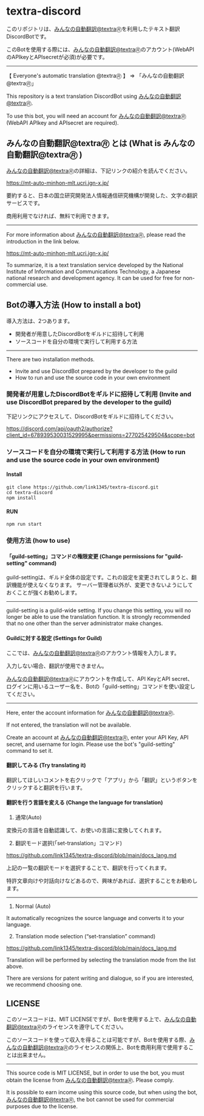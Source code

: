 # textra-discord 

このリポジトリは、[みんなの自動翻訳@textra🄬]( https://mt-auto-minhon-mlt.ucri.jgn-x.jp/)を利用したテキスト翻訳DiscordBotです。

このBotを使用する際には、[みんなの自動翻訳@textra🄬]( https://mt-auto-minhon-mlt.ucri.jgn-x.jp/)のアカウント(WebAPIのAPIkeyとAPIsecretが必須)が必要です。

---

【 Everyone's automatic translation @textra🄬 】 => 「みんなの自動翻訳@textra🄬」

This repository is a text translation DiscordBot using [みんなの自動翻訳@textra🄬]( https://mt-auto-minhon-mlt.ucri.jgn-x.jp/).

To use this bot, you will need an account for [みんなの自動翻訳@textra🄬]( https://mt-auto-minhon-mlt.ucri.jgn-x.jp/) (WebAPI APIkey and APIsecret are required).

## みんなの自動翻訳@textra🄬 とは (What is みんなの自動翻訳@textra🄬 )

[みんなの自動翻訳@textra🄬]( https://mt-auto-minhon-mlt.ucri.jgn-x.jp/)の詳細は、下記リンクの紹介を読んでください。

https://mt-auto-minhon-mlt.ucri.jgn-x.jp/

要約すると、日本の国立研究開発法人情報通信研究機構が開発した、文字の翻訳サービスです。

商用利用でなければ、無料で利用できます。

---

For more information about [みんなの自動翻訳@textra🄬]( https://mt-auto-minhon-mlt.ucri.jgn-x.jp/), please read the introduction in the link below.

https://mt-auto-minhon-mlt.ucri.jgn-x.jp/

To summarize, it is a text translation service developed by the National Institute of Information and Communications Technology, a Japanese national research and development agency.
It can be used for free for non-commercial use.

## Botの導入方法 (How to install a bot)

導入方法は、2つあります。

* 開発者が用意したDiscordBotをギルドに招待して利用
* ソースコードを自分の環境で実行して利用する方法

---

There are two installation methods.

* Invite and use DiscordBot prepared by the developer to the guild
* How to run and use the source code in your own environment

### 開発者が用意したDiscordBotをギルドに招待して利用 (Invite and use DiscordBot prepared by the developer to the guild)

下記リンクにアクセスして、DiscordBotをギルドに招待してください。

https://discord.com/api/oauth2/authorize?client_id=678939530031529995&permissions=277025429504&scope=bot

### ソースコードを自分の環境で実行して利用する方法 (How to run and use the source code in your own environment)

#### Install

```
git clone https://github.com/link1345/textra-discord.git
cd textra-discord
npm install
```

#### RUN

```
npm run start
```

### 使用方法 (how to use)

#### 「guild-setting」コマンドの権限変更 (Change permissions for "guild-setting" command)

guild-settingは、ギルド全体の設定です。これの設定を変更されてしまうと、翻訳機能が使えなくなります。
サーバー管理者以外が、変更できないようにしておくことが強くお勧めします。

---

guild-setting is a guild-wide setting. If you change this setting, you will no longer be able to use the translation function.
It is strongly recommended that no one other than the server administrator make changes.

#### Guildに対する設定 (Settings for Guild)

ここでは、[みんなの自動翻訳@textra🄬]( https://mt-auto-minhon-mlt.ucri.jgn-x.jp/)のアカウント情報を入力します。

入力しない場合、翻訳が使用できません。

[みんなの自動翻訳@textra🄬]( https://mt-auto-minhon-mlt.ucri.jgn-x.jp/)にアカウントを作成して、API KeyとAPI secret、ログインに用いるユーザー名を、Botの「guild-setting」コマンドを使い設定してください。

---

Here, enter the account information for [みんなの自動翻訳@textra🄬]( https://mt-auto-minhon-mlt.ucri.jgn-x.jp/).

If not entered, the translation will not be available.

Create an account at [みんなの自動翻訳@textra🄬]( https://mt-auto-minhon-mlt.ucri.jgn-x.jp/), enter your API Key, API secret, and username for login. Please use the bot's "guild-setting" command to set it.

#### 翻訳してみる (Try translating it)

翻訳してほしいコメントを右クリックで「アプリ」から「翻訳」というボタンをクリックすると翻訳を行います。

#### 翻訳を行う言語を変える (Change the language for translation)

1. 通常(Auto)

変換元の言語を自動認識して、お使いの言語に変換してくれます。

2. 翻訳モード選択(「set-translation」コマンド)

https://github.com/link1345/textra-discord/blob/main/docs_lang.md

上記の一覧の翻訳モードを選択することで、翻訳を行ってくれます。

特許文章向けや対話向けなどあるので、興味があれば、選択することをお勧めします。

---

1. Normal (Auto)

It automatically recognizes the source language and converts it to your language.

2. Translation mode selection (“set-translation” command)

https://github.com/link1345/textra-discord/blob/main/docs_lang.md

Translation will be performed by selecting the translation mode from the list above.

There are versions for patent writing and dialogue, so if you are interested, we recommend choosing one.


## LICENSE

このソースコードは、MIT LICENSEですが、Botを使用する上で、[みんなの自動翻訳@textra🄬]( https://mt-auto-minhon-mlt.ucri.jgn-x.jp/)のライセンスを遵守してください。

このソースコードを使って収入を得ることは可能ですが、Botを使用する際、[みんなの自動翻訳@textra🄬]( https://mt-auto-minhon-mlt.ucri.jgn-x.jp/)のライセンスの関係上、Botを商用利用で使用することは出来ません。

---

This source code is MIT LICENSE, but in order to use the bot, you must obtain the license from [みんなの自動翻訳@textra🄬]( https://mt-auto-minhon-mlt.ucri.jgn-x.jp/). Please comply.

It is possible to earn income using this source code, but when using the bot, [みんなの自動翻訳@textra🄬]( https://mt-auto-minhon-mlt.ucri.jgn-x.jp/), the bot cannot be used for commercial purposes due to the license.